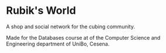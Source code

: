 # Rubik's World

A shop and social network for the cubing community.

Made for the Databases course at of the Computer Science and Engineering department of UniBo, Cesena.